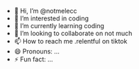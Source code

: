 - 👋 Hi, I’m @notmelecc
- 👀 I’m interested in coding
- 🌱 I’m currently learning coding 
- 💞️ I’m looking to collaborate on not much
- 📫 How to reach me .relentful on tiktok 
- 😄 Pronouns: ...
- ⚡ Fun fact: ...

<!---
notmelecc/notmelecc is a ✨ special ✨ repository because its `README.md` (this file) appears on your GitHub profile.
You can click the Preview link to take a look at your changes.
--->
